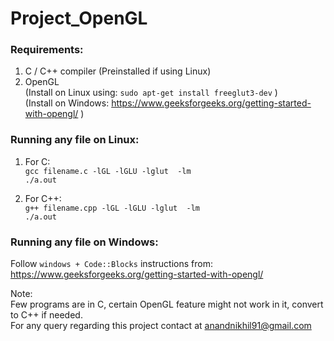 # Project_OpenGL

### Requirements: <br/>
1. C / C++ compiler (Preinstalled if using Linux) 
2. OpenGL <br/>
(Install on Linux using: ```sudo apt-get install freeglut3-dev``` ) <br/>
(Install on Windows: https://www.geeksforgeeks.org/getting-started-with-opengl/ ) <br/>

### Running any file on Linux: <br/>
1. For C: <br/>
  ```gcc filename.c -lGL -lGLU -lglut  -lm ```<br/>
  ```./a.out```<br/>
  
2. For C++:<br/>
  ```g++ filename.cpp -lGL -lGLU -lglut  -lm ```<br/>
  ```./a.out```<br/>

### Running any file on Windows: <br/>
Follow `windows + Code::Blocks` instructions from: https://www.geeksforgeeks.org/getting-started-with-opengl/

Note: <br/>
Few programs are in C, certain OpenGL feature might not work in it, convert to C++ if needed.<br/>
For any query regarding this project contact at anandnikhil91@gmail.com
